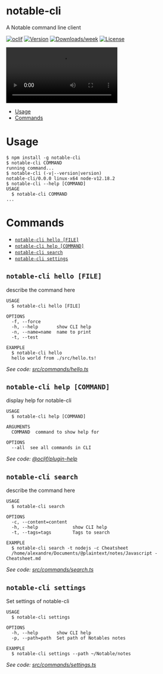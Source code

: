 # notable-cli

A Notable command line client

[![oclif](https://img.shields.io/badge/cli-oclif-brightgreen.svg)](https://oclif.io)
[![Version](https://img.shields.io/npm/v/notable-cli.svg)](https://npmjs.org/package/notable-cli)
[![Downloads/week](https://img.shields.io/npm/dw/notable-cli.svg)](https://npmjs.org/package/notable-cli)
[![License](https://img.shields.io/npm/l/notable-cli.svg)](https://github.com/madeindjs/notable-cli/blob/master/package.json)

![Screenshot of search feature](./screenshot/search.webm)

<!-- toc -->

- [Usage](#usage)
- [Commands](#commands)
<!-- tocstop -->

# Usage

<!-- usage -->

```sh-session
$ npm install -g notable-cli
$ notable-cli COMMAND
running command...
$ notable-cli (-v|--version|version)
notable-cli/0.0.0 linux-x64 node-v12.18.2
$ notable-cli --help [COMMAND]
USAGE
  $ notable-cli COMMAND
...
```

<!-- usagestop -->

# Commands

<!-- commands -->

- [`notable-cli hello [FILE]`](#notable-cli-hello-file)
- [`notable-cli help [COMMAND]`](#notable-cli-help-command)
- [`notable-cli search`](#notable-cli-search)
- [`notable-cli settings`](#notable-cli-settings)

## `notable-cli hello [FILE]`

describe the command here

```
USAGE
  $ notable-cli hello [FILE]

OPTIONS
  -f, --force
  -h, --help       show CLI help
  -n, --name=name  name to print
  -t, --test

EXAMPLE
  $ notable-cli hello
  hello world from ./src/hello.ts!
```

_See code: [src/commands/hello.ts](https://github.com/madeindjs/notable-cli/blob/v0.0.0/src/commands/hello.ts)_

## `notable-cli help [COMMAND]`

display help for notable-cli

```
USAGE
  $ notable-cli help [COMMAND]

ARGUMENTS
  COMMAND  command to show help for

OPTIONS
  --all  see all commands in CLI
```

_See code: [@oclif/plugin-help](https://github.com/oclif/plugin-help/blob/v3.2.1/src/commands/help.ts)_

## `notable-cli search`

describe the command here

```
USAGE
  $ notable-cli search

OPTIONS
  -c, --content=content
  -h, --help             show CLI help
  -t, --tags=tags        Tags to search

EXAMPLE
  $ notable-cli search -t nodejs -c Cheatsheet
  /home/alexandre/Documents/@plaintext/notes/Javascript - Cheatsheet.md
```

_See code: [src/commands/search.ts](https://github.com/madeindjs/notable-cli/blob/v0.0.0/src/commands/search.ts)_

## `notable-cli settings`

Set settings of notable-cli

```
USAGE
  $ notable-cli settings

OPTIONS
  -h, --help       show CLI help
  -p, --path=path  Set path of Notables notes

EXAMPLE
  $ notable-cli settings --path ~/Notable/notes
```

_See code: [src/commands/settings.ts](https://github.com/madeindjs/notable-cli/blob/v0.0.0/src/commands/settings.ts)_

<!-- commandsstop -->
